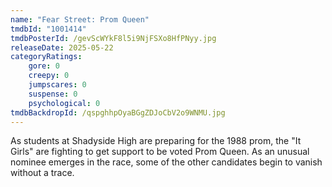 ```yaml
---
name: "Fear Street: Prom Queen"
tmdbId: "1001414"
tmdbPosterId: /gevScWYkF8l5i9NjFSXo8HfPNyy.jpg
releaseDate: 2025-05-22
categoryRatings:
    gore: 0
    creepy: 0
    jumpscares: 0
    suspense: 0
    psychological: 0
tmdbBackdropId: /qspghhpOyaBGgZDJoCbV2o9WNMU.jpg
---
```

As students at Shadyside High are preparing for the 1988 prom, the "It Girls" are fighting to get support to be voted Prom Queen. As an unusual nominee emerges in the race, some of the other candidates begin to vanish without a trace.
